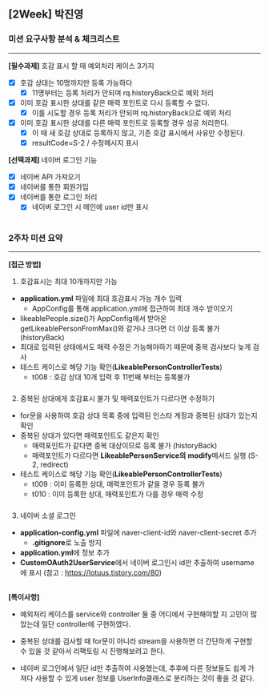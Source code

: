 ## [2Week] 박진영

### 미션 요구사항 분석 & 체크리스트

---  

**[필수과제]** 호감 표시 할 때 예외처리 케이스 3가지
- [x] 호감 상대는 10명까지만 등록 가능하다
  - [x] 11명부터는 등록 처리가 안되며 rq.historyBack으로 예외 처리
- [x] 이미 호감 표시한 상대를 같은 매력 포인트로 다시 등록할 수 없다.
  - [x] 이를 시도할 경우 등록 처리가 안되며 rq.historyBack으로 예외 처리
- [x] 이미 호감 표시한 상대를 다른 매력 포인트로 등록할 경우 성공 처리한다.
  - [x] 이 때 새 호감 상대로 등록하지 않고, 기존 호감 표시에서 사유만 수정된다.
  - [x] resultCode=S-2 / 수정메시지 표시

**[선택과제]** 네이버 로그인 기능
- [x] 네이버 API 가져오기
- [x] 네이버를 통한 회원가입
- [x] 네이버를 통한 로그인 처리
  - [x] 네이버 로그인 시 메인에 user id만 표시
#

### 2주차 미션 요약

---  

**[접근 방법]**
1. 호감표시는 최대 10개까지만 가능
- **application.yml** 파일에 최대 호감표시 가능 개수 입력
  - AppConfig를 통해 application.yml에 접근하여 최대 개수 받이오기
- likeablePeople.size()가 AppConfig에서 받아온 getLikeablePersonFromMax()와 같거나 크다면 더 이상 등록 불가 (historyBack)
- 최대로 입력된 상태에서도 매력 수정은 가능해야하기 때문에 중복 검사보다 늦게 검사
- 테스트 케이스로 해당 기능 확인(**LikeablePersonControllerTests**)
  - t008 : 호감 상대 10개 입력 후 11번째 부터는 등록불가
###
2. 중복된 상대에게 호감표시 불가 및 매력포인트가 다르다면 수정하기
- for문을 사용하여 호감 상대 목록 중에 입력된 인스타 계정과 중복된 상대가 있는지 확인
- 중복된 상대가 있다면 매력포인트도 같은지 확인
  - 매력포인트가 같다면 중복 대상이므로 등록 불가 (historyBack)
  - 매력포인트가 다르다면 **LikeablePersonService의** **modify**메서드 실행 (S-2, redirect)
- 테스트 케이스로 해당 기능 확인(**LikeablePersonControllerTests**)
  - t009 : 이미 등록한 상대, 매력포인트가 같을 경우 등록 불가
  - t010 : 이미 등록한 상대, 매력포인트가 다를 경우 매력 수정  
###
3. 네이버 소셜 로그인
- **application-config.yml** 파일에 naver-client-id와 naver-client-secret 추가
  - **.gitignore**로 노출 방지
- **application.yml**에 정보 추가
- **CustomOAuth2UserService**에서 네이버 로그인시 id만 추출하여 username에 표시 (참고 : https://lotuus.tistory.com/80)

##
**[특이사항]**
- 예외처리 케이스를 service와 controller 둘 중 어디에서 구현해야할 지 고민이 많았는데 일단 controller에 구현하였다.

- 중복된 상대를 검사할 때 for문이 아니라 stream을 사용하면 더 간단하게 구현할 수 있을 것 같아서 리팩토링 시 진행해보려고 한다.
- 네이버 로그인에서 일단 id만 추출하여 사용했는데, 추후에 다른 정보들도 쉽게 가져다 사용할 수 있게 user 정보를 UserInfo클래스로 분리하는 것이 좋을 것 같다.
